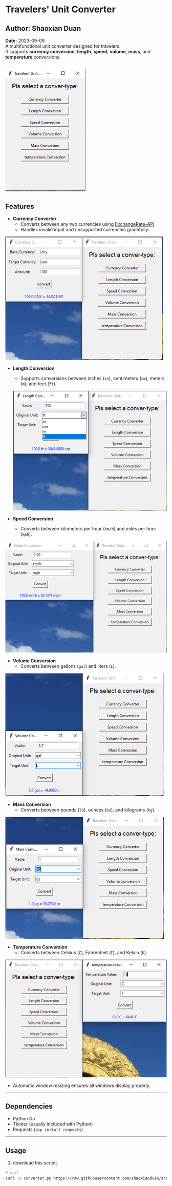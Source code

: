 # Travelers' Unit Converter 
## Author: Shaoxian Duan
**Date:** 2023-09-09  
A multifunctional unit converter designed for travelers.  
It supports **currency conversion**, **length**, **speed**, **volume**, **mass**, and **temperature** conversions.  

![alt text](Pics/cover.png)
---

## Features

- **Currency Converter**
  - Converts between any two currencies using [ExchangeRate-API](https://www.exchangerate-api.com/).
  - Handles invalid input and unsupported currencies gracefully.


![alt text](Pics/currency.png)
- **Length Conversion**
  - Supports conversions between inches (`in`), centimeters (`cm`), meters (`m`), and feet (`ft`).

  ![alt text](Pics/length.png)

- **Speed Conversion**
  - Converts between kilometers per hour (`km/h`) and miles per hour (`mph`).


![alt text](Pics/speed.png)
- **Volume Conversion**
  - Converts between gallons (`gal`) and liters (`L`).

![alt text](Pics/volume.png)

- **Mass Conversion**
  - Converts between pounds (`lb`), ounces (`oz`), and kilograms (`kg`).


![alt text](Pics/mass.png)

- **Temperature Conversion**
  - Converts between Celsius (`C`), Fahrenheit (`F`), and Kelvin (`K`).

![alt text](Pics/temp.png)

- Automatic window resizing ensures all windows display properly.

---

## Dependencies

- Python 3.x
- Tkinter (usually included with Python)
- Requests (`pip install requests`)

---

## Usage

1. download this script:

```bash
# curl
curl -o converter.py https://raw.githubusercontent.com/shaoxianduan/shaoxianduan.github.io/main/python/converter/converter.py

